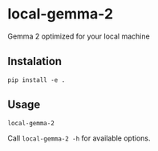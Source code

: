 # local-gemma-2
Gemma 2 optimized for your local machine


## Instalation

`pip install -e .`

## Usage

`local-gemma-2`

Call `local-gemma-2 -h` for available options.
